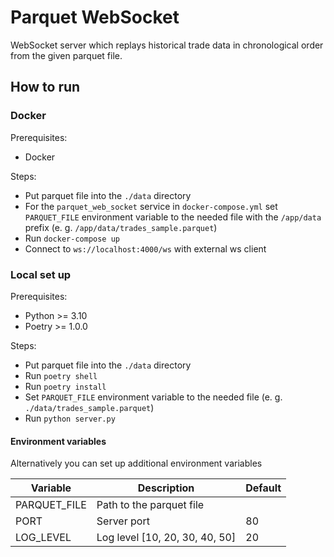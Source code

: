 # Parquet WebSocket

WebSocket server which replays historical trade data in chronological order from the given parquet file.

## How to run

### Docker
Prerequisites:
* Docker

Steps:
* Put parquet file into the `./data` directory
* For the `parquet_web_socket` service in `docker-compose.yml` set `PARQUET_FILE` environment variable to the needed file with the `/app/data` prefix (e. g. `/app/data/trades_sample.parquet`)
* Run `docker-compose up`
* Connect to `ws://localhost:4000/ws` with external ws client

### Local set up
Prerequisites:
* Python >= 3.10
* Poetry >= 1.0.0

Steps:
* Put parquet file into the `./data` directory
* Run `poetry shell`
* Run `poetry install`
* Set `PARQUET_FILE` environment variable to the needed file (e. g. `./data/trades_sample.parquet`)
* Run `python server.py`

#### Environment variables
Alternatively you can set up additional environment variables

| Variable      | Description                    | Default |
|---------------|--------------------------------|---------|
| PARQUET_FILE  | Path to the parquet file       |         |
| PORT          | Server port                    | 80      |
| LOG_LEVEL     | Log level [10, 20, 30, 40, 50] | 20      |
